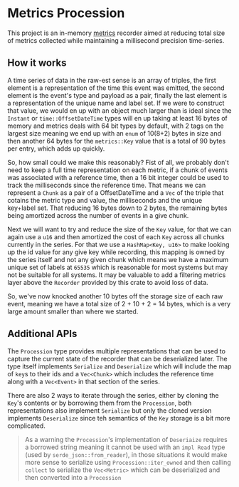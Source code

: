 # Metrics Procession

This project is an in-memory [metrics](https://crates.io/crates/metrics) recorder aimed at reducing
total size of metrics collected while maintaining a millisecond precision time-series.

## How it works

A time series of data in the raw-est sense is an array of triples, the first element is a
representation of the time this event was emitted, the second element is the event's type and
payload as a pair, finally the last element is a representation of the unique name and label set. If
we were to construct that value, we would en up with an object much larger than is ideal since the
`Instant` or `time::OffsetDateTime` types will en up taking at least 16 bytes of memory and metrics
deals with 64 bit types by default, with 2 tags on the largest size meaning we end up with an `enum`
of 10(8+2) bytes in size and then another 64 bytes for the `metrics::Key` value that is a total of
90 bytes per entry, which adds up quickly.

So, how small could we make this reasonably? Fist of all, we probably don't need to keep a full time
representation on each metric, if a chunk of events was associated with a reference time, then a 16
bit integer could be used to track the milliseconds since the reference time. That means we can
represent a `Chunk` as a pair of a OffsetDateTime and a `Vec` of the triple that cotains the metric
type and value, the milliseconds and the unique key+label set. That reducing 16 bytes down to 2
bytes, the remaining bytes being amortized across the number of events in a give chunk.

Next we will want to try and reduce the size of the `Key` value, for that we can again use a `u16`
and then amortized the cost of each `Key` across all chunks currently in the series. For that we use
a `HashMap<Key, u16>` to make looking up the id value for any give key while recording, this
mapping is owned by the series itself and not any given chunk which means we have a maximum unique
set of labels at `65535` which is reasonable for most systems but may not be suitable for all
systems. It may be valuable to add a filtering metrics layer above the `Recorder` provided by this
crate to avoid loss of data.

So, we've now knocked another 10 bytes off the storage size of each raw event, meaning we have a
total size of 2 + 10 + 2 = 14 bytes, which is a very large amount smaller than where we started.

## Additional APIs

The `Procession` type provides multiple representations that can be used to capture the current
state of the recorder that can be deserialized later. The type itself implements `Serialize` and
`Deserialize` which will include the map of `key`s to their ids and a `Vec<Chunk>` which includes
the reference time along with a `Vec<Event>` in that section of the series.

There are also 2 ways to iterate through the series, either by cloning the `Key`'s contents or by
borrowing them from the `Procession`, both representations also implement `Serialize` but only the
cloned version implements `Deserialize` since teh semantics of the `Key` storage is a bit more
complicated.

> As a warning the `Procession`'s implementation of `Deseriaize` requires a borrowed string meaning
> it cannot be used with an `impl Read` type (used by `serde_json::from_reader`), in those
> situations it would make more sense to serialize using `Procession::iter_owned` and then calling
> `collect` to serialize the `Vec<Metric>` which can be deserialized and then converted into a
> `Procession`
